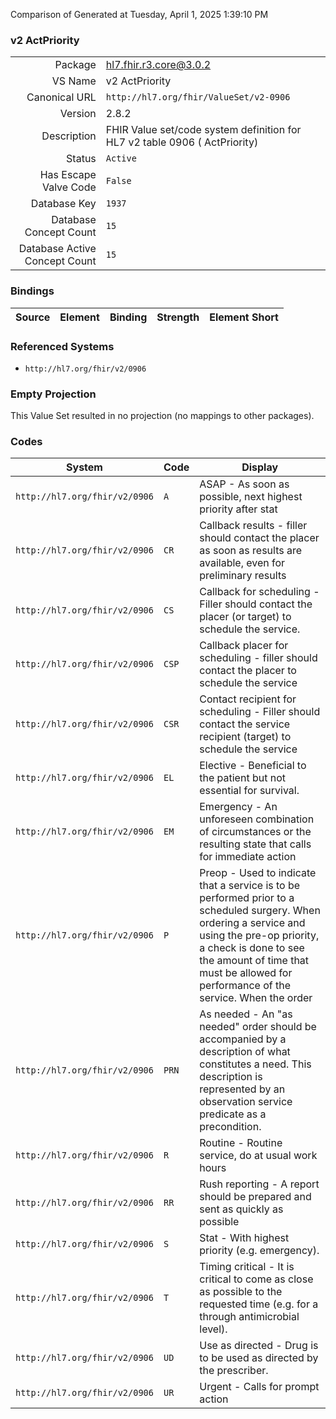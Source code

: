 Comparison of 
Generated at Tuesday, April 1, 2025 1:39:10 PM

### v2 ActPriority

|      |     |
| ---: | --- |
| Package | hl7.fhir.r3.core@3.0.2 |
| VS Name | v2 ActPriority |
| Canonical URL | `http://hl7.org/fhir/ValueSet/v2-0906` |
| Version | 2.8.2 |
| Description | FHIR Value set/code system definition for HL7 v2 table 0906 ( ActPriority) |
| Status | `Active` |
| Has Escape Valve Code | `False` |
| Database Key | `1937` |
| Database Concept Count | `15` |
| Database Active Concept Count | `15` |
### Bindings

| Source | Element | Binding | Strength | Element Short |
| ------ | ------- | ------- | -------- | ------------- |

### Referenced Systems

* `http://hl7.org/fhir/v2/0906`
### Empty Projection

This Value Set resulted in no projection (no mappings to other packages).

### Codes

| System | Code | Display |
| ------ | ---- | ------- |
| `http://hl7.org/fhir/v2/0906` | `A` | ASAP - As soon as possible, next highest priority after stat |
| `http://hl7.org/fhir/v2/0906` | `CR` | Callback results - filler should contact the placer as soon as results are available, even for preliminary results |
| `http://hl7.org/fhir/v2/0906` | `CS` | Callback for scheduling - Filler should contact the placer (or target) to schedule the service. |
| `http://hl7.org/fhir/v2/0906` | `CSP` | Callback placer for scheduling - filler should contact the placer to schedule the service |
| `http://hl7.org/fhir/v2/0906` | `CSR` | Contact recipient for scheduling - Filler should contact the service recipient (target) to schedule the service |
| `http://hl7.org/fhir/v2/0906` | `EL` | Elective - Beneficial to the patient but not essential for survival. |
| `http://hl7.org/fhir/v2/0906` | `EM` | Emergency - An unforeseen combination of circumstances or the resulting state that calls for immediate action |
| `http://hl7.org/fhir/v2/0906` | `P` | Preop - Used to indicate that a service is to be performed prior to a scheduled surgery.  When ordering a service and using the pre-op priority, a check is done to see the amount of time that must be allowed for performance of the service.  When the order |
| `http://hl7.org/fhir/v2/0906` | `PRN` | As needed - An "as needed" order should be accompanied by a description of what constitutes a need.  This description is represented by an observation service predicate as a precondition. |
| `http://hl7.org/fhir/v2/0906` | `R` | Routine - Routine service, do at usual work hours |
| `http://hl7.org/fhir/v2/0906` | `RR` | Rush reporting - A report should be prepared and sent as quickly as possible |
| `http://hl7.org/fhir/v2/0906` | `S` | Stat - With highest priority (e.g. emergency). |
| `http://hl7.org/fhir/v2/0906` | `T` | Timing critical - It is critical to come as close as possible to the requested time (e.g. for a through antimicrobial level). |
| `http://hl7.org/fhir/v2/0906` | `UD` | Use as directed - Drug is to be used as directed by the prescriber. |
| `http://hl7.org/fhir/v2/0906` | `UR` | Urgent - Calls for prompt action |

